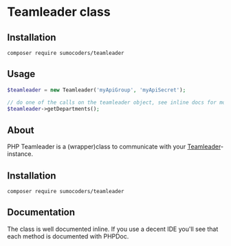 # Teamleader class

## Installation

`composer require sumocoders/teamleader`

## Usage

```php
$teamleader = new Teamleader('myApiGroup', 'myApiSecret');

// do one of the calls on the teamleader object, see inline docs for more info
$teamleader->getDepartments();
```

## About

PHP Teamleader is a (wrapper)class to communicate with your [Teamleader](http://www.teamleader.be)-instance.

## Installation

``composer require sumocoders/teamleader``

## Documentation

The class is well documented inline. If you use a decent IDE you'll see that each method is documented with PHPDoc.
